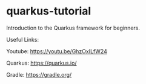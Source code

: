 # quarkus-tutorial

Introduction to the Quarkus framework for beginners.

Useful Links:

Youtube: https://youtu.be/GhzOxILfW24

Quarkus: https://quarkus.io/

Gradle: https://gradle.org/
